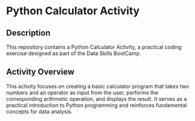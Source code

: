 # Python Calculator Activity

## Description
This repository contains a Python Calculator Activity, a practical coding exercise designed as part of the Data Skills BootCamp. 

## Activity Overview
This activity focuses on creating a basic calculator program that takes two numbers and an operator as input from the user, performs the corresponding arithmetic operation, and displays the result. It serves as a practical introduction to Python programming and reinforces fundamental concepts for data analysis.


